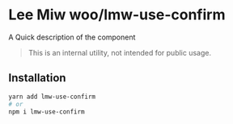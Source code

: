 # Lee Miw woo/lmw-use-confirm

A Quick description of the component

> This is an internal utility, not intended for public usage.

## Installation

```sh
yarn add lmw-use-confirm
# or
npm i lmw-use-confirm
```